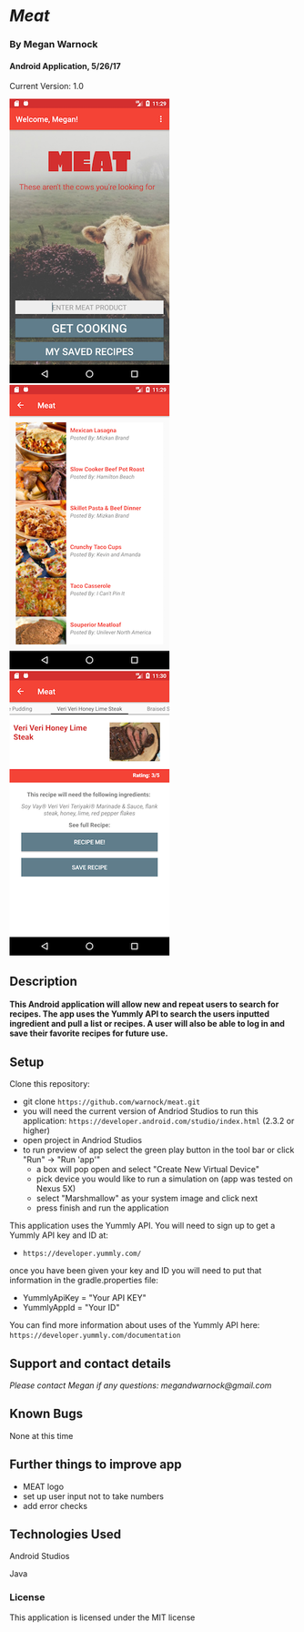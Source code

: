# _Meat_

### By Megan Warnock
#### Android Application, 5/26/17
Current Version: 1.0

![Meat Recipe Finder: Main Activity](/app/src/main/res/raw/main.png?raw=true "Meat Recipe Finder - Main Activity")
![Meat Recipe Finder: Recipe List](/app/src/main/res/raw/list.png?raw=true "Meat Recipe Finder - Recipe List")
![Meat Recipe Finder:  Recipe Detail](/app/src/main/res/raw/detail.png?raw=true "Meat Recipe Finder - Recipe Detail")

## Description

#### This Android application will allow new and repeat users to search for recipes. The app uses the Yummly API to search the users inputted ingredient and pull a list or recipes. A user will also be able to log in and save their favorite recipes for future use.

## Setup

Clone this repository:
* git clone `https://github.com/warnock/meat.git`
* you will need the current version of Andriod Studios to run this application:
    `https://developer.android.com/studio/index.html` (2.3.2 or higher)
* open project in Andriod Studios
* to run preview of app select the green play button in the tool bar or click "Run" -> "Run 'app'"
    * a box will pop open and select "Create New Virtual Device"
    * pick device you would like to run a simulation on (app was tested on Nexus 5X)
    * select "Marshmallow" as your system image and click next
    * press finish and run the application

This application uses the Yummly API. You will need to sign up to get a Yummly API key and ID at:

* `https://developer.yummly.com/`

once you have been given your key and ID you will need to put that information in the gradle.properties file:

* YummlyApiKey = "Your API KEY"
* YummlyAppId = "Your ID"

You can find more information about uses of the Yummly API here: `https://developer.yummly.com/documentation`

## Support and contact details

_Please contact Megan if any questions: megandwarnock@gmail.com_

## Known Bugs
None at this time

## Further things to improve app

* MEAT logo
* set up user input not to take numbers
* add error checks

## Technologies Used

Android Studios

Java

### License

This application is licensed under the MIT license

